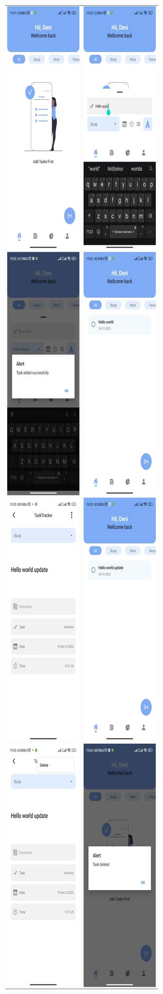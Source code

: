 <table style="width:100%">
  <tr>
    <td><img src="assets/crud/1.jpeg" alt="dashboard" height="800" style="width: 100%;"></td>
    <td><img src="assets/crud/2.jpeg" alt="dashboard" height="800" style="width: 100%;"></td>
  </tr>
  <tr>
    <td><img src="assets/crud/3.jpeg" alt="dashboard" height="800" style="width: 100%;"></td>
    <td><img src="assets/crud/4.jpeg" alt="dashboard" height="800" style="width: 100%;"></td>
  </tr>
  <tr>
    <td><img src="assets/crud/5.jpeg" alt="dashboard" height="800" style="width: 100%;"></td>
    <td><img src="assets/crud/6.jpeg" alt="dashboard" height="800" style="width: 100%;"></td>
  </tr>
  <tr>
    <td><img src="assets/crud/7.jpeg" alt="dashboard" height="800" style="width: 100%;"></td>
    <td><img src="assets/crud/8.jpeg" alt="dashboard" height="800" style="width: 100%;"></td>
  </tr>
</table>
